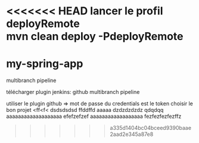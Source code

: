 <<<<<<< HEAD
lancer le profil deployRemote  
mvn clean deploy -PdeployRemote
=======
# my-spring-app

multibranch pipeline

télécharger plugin jenkins:
github
multibranch pipeline

utiliser le plugin github => mot de passe du credentials est le token
choisir le bon projet
<ff<f<
dsdsdsdsd
ffddffd
aaaaa
dzdzdzdzdz
qdqdqq
aaaaaaaaaaaaaaaaaaa
efefzefzef
aaaaaaaaaaaaaaaaaa
fezfezfezfezffz
>>>>>>> a335d1404bc04bceed9390baae2aad2e345a87e8
